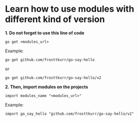 # Learn how to use modules with different kind of version

**1. Do not forget to use this line of code**
```
go get <modules_url>
```
Example:
```
go get github.com/frosttkurr/go-say-hello
```
or
```
go get github.com/frosttkurr/go-say-hello/v2
```

**2. Then, import modules on the projects**
```
import modules_name "<modules_url>"
```
Example: 
```
import go_say_hello "github.com/frosttkurr/go-say-hello/v2"
```

